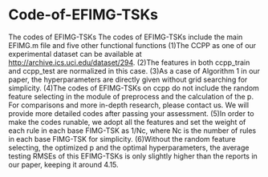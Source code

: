# Code-of-EFIMG-TSKs
The codes of EFIMG-TSKs
The codes of EFIMG-TSKs include the main EFIMG.m file and five other functional functions
(1)The CCPP as one of our experimental dataset can be available at http://archive.ics.uci.edu/dataset/294.
(2)The features in both ccpp_train and ccpp_test are normalized in this case.
(3)As a case of Algorithm 1 in our paper, the hyperparameters are directly given without grid searching for simplicity.
(4)The codes of EFIMG-TSKs on ccpp do not include the random feature selecting in the module of preprocess and the calculation of the p. For comparisons and more in-depth research, please contact us. We will provide more detailed codes after passing your assessment. 
(5)In order to make the codes runable, we adopt all the features and set the weight of each rule in each base FIMG-TSK as 1/Nc, where Nc is the number of rules in each base FIMG-TSK for simplicity.
(6)Without the random feature selecting, the optimized p and the optimal hyperparameters, the average testing RMSEs of this EFIMG-TSKs is only slightly higher than the reports in our paper, keeping it around 4.15.
